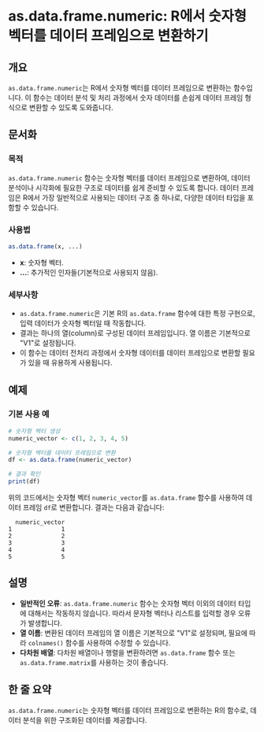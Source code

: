 <!--
Meta Description: # as.data.frame.numeric: R에서 숫자형 벡터를 데이터 프레임으로 변환하기 ## 개요 `as.data.frame.numeric`는 R에서 숫자형 벡터를 데이터 프레임으로 변환하는 함수입니다. 이 함수는 데이터 분석 및 처리 과정에서 숫자 데이터를 손쉽...
Meta Keywords: 데이터, data, frame, 숫자형, numeric
-->

# as.data.frame.numeric: R에서 숫자형 벡터를 데이터 프레임으로 변환하기

## 개요
`as.data.frame.numeric`는 R에서 숫자형 벡터를 데이터 프레임으로 변환하는 함수입니다. 이 함수는 데이터 분석 및 처리 과정에서 숫자 데이터를 손쉽게 데이터 프레임 형식으로 변환할 수 있도록 도와줍니다.

## 문서화

### 목적
`as.data.frame.numeric` 함수는 숫자형 벡터를 데이터 프레임으로 변환하여, 데이터 분석이나 시각화에 필요한 구조로 데이터를 쉽게 준비할 수 있도록 합니다. 데이터 프레임은 R에서 가장 일반적으로 사용되는 데이터 구조 중 하나로, 다양한 데이터 타입을 포함할 수 있습니다.

### 사용법
```R
as.data.frame(x, ...)
```
- **x**: 숫자형 벡터.
- **...**: 추가적인 인자들(기본적으로 사용되지 않음).

### 세부사항
- `as.data.frame.numeric`은 기본 R의 `as.data.frame` 함수에 대한 특정 구현으로, 입력 데이터가 숫자형 벡터일 때 작동합니다.
- 결과는 하나의 열(column)로 구성된 데이터 프레임입니다. 열 이름은 기본적으로 "V1"로 설정됩니다.
- 이 함수는 데이터 전처리 과정에서 숫자형 데이터를 데이터 프레임으로 변환할 필요가 있을 때 유용하게 사용됩니다.

## 예제

### 기본 사용 예
```R
# 숫자형 벡터 생성
numeric_vector <- c(1, 2, 3, 4, 5)

# 숫자형 벡터를 데이터 프레임으로 변환
df <- as.data.frame(numeric_vector)

# 결과 확인
print(df)
```
위의 코드에서는 숫자형 벡터 `numeric_vector`를 `as.data.frame` 함수를 사용하여 데이터 프레임 `df`로 변환합니다. 결과는 다음과 같습니다:
```
  numeric_vector
1              1
2              2
3              3
4              4
5              5
```

## 설명
- **일반적인 오류**: `as.data.frame.numeric` 함수는 숫자형 벡터 이외의 데이터 타입에 대해서는 작동하지 않습니다. 따라서 문자형 벡터나 리스트를 입력할 경우 오류가 발생합니다.
- **열 이름**: 변환된 데이터 프레임의 열 이름은 기본적으로 "V1"로 설정되며, 필요에 따라 `colnames()` 함수를 사용하여 수정할 수 있습니다.
- **다차원 배열**: 다차원 배열이나 행렬을 변환하려면 `as.data.frame` 함수 또는 `as.data.frame.matrix`를 사용하는 것이 좋습니다.

## 한 줄 요약
`as.data.frame.numeric`는 숫자형 벡터를 데이터 프레임으로 변환하는 R의 함수로, 데이터 분석을 위한 구조화된 데이터를 제공합니다.